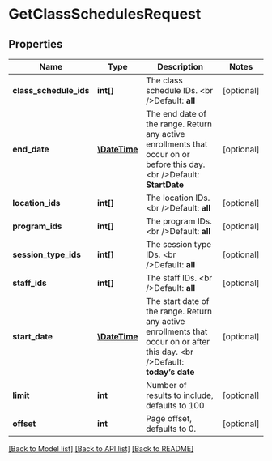 # GetClassSchedulesRequest

## Properties
Name | Type | Description | Notes
------------ | ------------- | ------------- | -------------
**class_schedule_ids** | **int[]** | The class schedule IDs.  &lt;br /&gt;Default: **all** | [optional] 
**end_date** | [**\DateTime**](\DateTime.md) | The end date of the range. Return any active enrollments that occur on or before this day.  &lt;br /&gt;Default: **StartDate** | [optional] 
**location_ids** | **int[]** | The location IDs.   &lt;br /&gt;Default: **all** | [optional] 
**program_ids** | **int[]** | The program IDs.   &lt;br /&gt;Default: **all** | [optional] 
**session_type_ids** | **int[]** | The session type IDs.   &lt;br /&gt;Default: **all** | [optional] 
**staff_ids** | **int[]** | The staff IDs.   &lt;br /&gt;Default: **all** | [optional] 
**start_date** | [**\DateTime**](\DateTime.md) | The start date of the range. Return any active enrollments that occur on or after this day.  &lt;br /&gt;Default: **today’s date** | [optional] 
**limit** | **int** | Number of results to include, defaults to 100 | [optional] 
**offset** | **int** | Page offset, defaults to 0. | [optional] 

[[Back to Model list]](../README.md#documentation-for-models) [[Back to API list]](../README.md#documentation-for-api-endpoints) [[Back to README]](../README.md)


